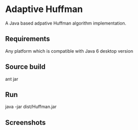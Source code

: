 Adaptive Huffman
================
A Java based adpative Huffman algorithm implementation.

Requirements
------------
Any platform which is compatible with Java 6 desktop version

Source build
------------
ant jar

Run
---
java -jar dist/Huffman.jar

Screenshots
-----------
